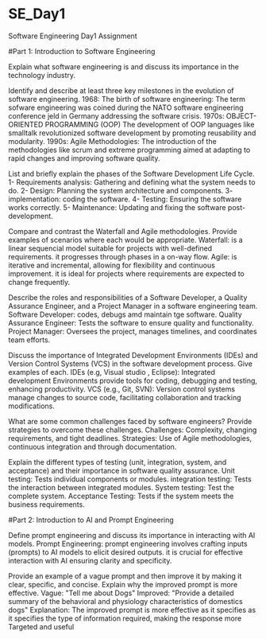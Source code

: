 # SE_Day1
Software Engineering Day1 Assignment

#Part 1: Introduction to Software Engineering

Explain what software engineering is and discuss its importance in the technology industry.


Identify and describe at least three key milestones in the evolution of software engineering.
1968: The birth of software engineering: The term sofware engineering was coined during the NATO software engineering conference jeld in Germany addressing the software crisis.
1970s: OBJECT-ORIENTED PROGRAMMING (OOP) The development of OOP languages like smalltalk revolutionized software development by promoting reusability and modularity.
1990s: Agile Methodologies: The introduction of the methodologies like scrum and extreme programming aimed at adapting to rapid changes and improving software quality.

List and briefly explain the phases of the Software Development Life Cycle.
1- Requirements analysis: Gathering and defining what the system needs to do.
2- Design: Planning the system architecture and components.
3- implementation: coding the software.
4- Testing: Ensuring the software works correctly.
5- Maintenance: Updating and fixing the software post-development.

Compare and contrast the Waterfall and Agile methodologies. Provide examples of scenarios where each would be appropriate.
Waterfall: is a linear sequencial model suitable for projects with well-defined requirements. it progresses through phases in a on-way flow.
Agile: is iterative and incremental, allowing for flexibility and continuous improvement. it is ideal for projects where requirements are expected to change frequently.

Describe the roles and responsibilities of a Software Developer, a Quality Assurance Engineer, and a Project Manager in a software engineering team.
Software Developer: codes, debugs amd maintain tge software.
Quality Assurance Engineer: Tests the software to ensure quality and functionality.
Project Manager: Oversees the project, manages timelines, and coordinates team efforts.

Discuss the importance of Integrated Development Environments (IDEs) and Version Control Systems (VCS) in the software development process. Give examples of each.
IDEs (e.g, Visual studio , Eclipse): Integrated development 
Environments provide tools for coding, debugging and testing, enhancing productivity.
VCS (e.g., Git, SVN): Version control systems manage changes to source code, facilitating collaboration and tracking modifications.


What are some common challenges faced by software engineers? Provide strategies to overcome these challenges.
Challenges: Complexity, changing requirements, and tight deadlines.
Strategies: Use of Agile methodologies, continuous integration and through documentation.

Explain the different types of testing (unit, integration, system, and acceptance) and their importance in software quality assurance.
Unit testing: Tests individual components or modules.
integration testing: Tests the interaction between integrated modules.
System testing: Test the complete system.
Acceptance Testing: Tests if the system meets the business requirements.

#Part 2: Introduction to AI and Prompt Engineering


Define prompt engineering and discuss its importance in interacting with AI models.
Prompt Engineering: prompt engineering involves crafting inputs (prompts) to AI models to elicit desired outputs. it is crucial for effective interaction with AI ensuring clarity and specificity.

Provide an example of a vague prompt and then improve it by making it clear, specific, and concise. Explain why the improved prompt is more effective.
Vague: "Tell me about Dogs"
Improved: "Provide a detailed summary of the behavioral and physiology characteristics of domestics dogs"
Explanation: The improved prompt is more effective as it specifies as it specifies the type of information required, making the response more Targeted and useful 

